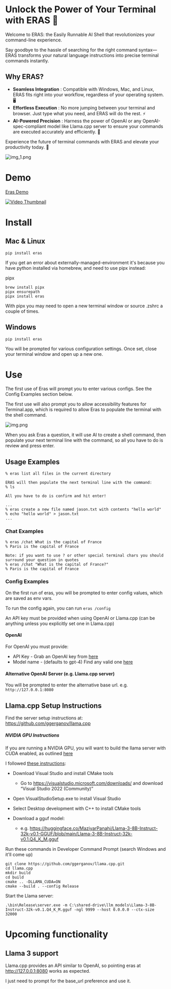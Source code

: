 # Unlock the Power of Your Terminal with ERAS 🚀
Welcome to ERAS: the Easily Runnable AI Shell that revolutionizes your command-line experience. 

Say goodbye to the hassle of searching for the right command syntax—ERAS transforms your natural language instructions into precise terminal commands instantly.

## Why ERAS?
- **Seamless Integration** : Compatible with Windows, Mac, and Linux, ERAS fits right into your workflow, regardless of your operating system. 🖥️
- **Effortless Execution** : No more jumping between your terminal and browser. Just type what you need, and ERAS will do the rest. ⚡
- **AI-Powered Precision** : Harness the power of OpenAI or any OpenAI-spec-compliant model like Llama.cpp server to ensure your commands are executed accurately and efficiently. 🤖

Experience the future of terminal commands with ERAS and elevate your productivity today. 🌟


![img_1.png](https://i.imgur.com/isKc6Oz.png)

# Demo
[Eras Demo](https://youtu.be/T7KRDwi5HDo)

[![Video Thumbnail](https://img.youtube.com/vi/T7KRDwi5HDo/0.jpg)](https://youtu.be/T7KRDwi5HDo)

# Install

## Mac & Linux
```
pip install eras
```

If you get an error about externally-managed-environment it's because you have python installed via homebrew, and need to use pipx instead:

pipx
``` 
brew install pipx
pipx ensurepath
pipx install eras
```
With pipx you may need to open a new terminal window or source .zshrc a couple of times.

## Windows
```
pip install eras
```

You will be prompted for various configuration settings.  Once set, close your terminal window and open up a new one.
# Use
The first use of Eras will prompt you to enter various configs. See the Config Examples section below.

The first use will also prompt you to allow accessibility features for Terminal.app, which is required to allow Eras to populate
the terminal with the shell command.

![img.png](https://i.imgur.com/y3OLDuG.png)


When you ask Eras a question, it will use AI to create a shell command, then populate your next terminal line with the command, so all you have to do is review and press enter.

## Usage Examples

```
% eras list all files in the current directory

ERAS will then populate the next terminal line with the command:
% ls

All you have to do is confirm and hit enter!

...
% eras create a new file named jason.txt with contents "hello world"
% echo "hello world" > jason.txt
...

```
### Chat Examples
```
% eras /chat What is the capital of France 
% Paris is the capital of France

Note: if you want to use ? or other special terminal chars you should surround your question in quotes
% eras /chat "What is the capital of France?"
% Paris is the capital of France
```

### Config Examples
On the first run of eras, you will be prompted to enter config values, which are saved as env vars.

To run the config again, you can run `eras /config`

An API key must be provided when using OpenAI or Llama.cpp (can be anything unless you explicitly set one in Llama.cpp)

#### OpenAI
For OpenAI you must provide:
- API Key - Grab an OpenAI key from [here](https://platform.openai.com/api-keys)
- Model name - (defaults to gpt-4) Find any valid one [here](https://platform.openai.com/docs/models)

#### Alternative OpenAI Server (e.g. Llama.cpp server)
You will be prompted to enter the alternative base url. e.g. `http://127.0.0.1:8080`

## Llama.cpp Setup Instructions
Find the server setup instructions at: https://github.com/ggerganov/llama.cpp

##### NVIDIA GPU Instructions
If you are running a NVIDIA GPU, you will want to build the llama server with CUDA enabled, as outlined [here](https://github.com/ggerganov/llama.cpp?tab=readme-ov-file#cuda)

I followed [these instructions](https://medium.com/@michaelhumor/how-to-build-llama-cpp-on-windows-with-nvidia-gpu-226a28069a76):

- Download Visual Studio and install CMake tools
  - Go to https://visualstudio.microsoft.com/downloads/ and download “Visual Studio 2022 (Community)”
- Open VisualStudioSetup.exe to install Visual Studio
- Select Desktop development with C++ to install CMake tools

- Download a gguf model:
  - e.g. https://huggingface.co/MaziyarPanahi/Llama-3-8B-Instruct-32k-v0.1-GGUF/blob/main/Llama-3-8B-Instruct-32k-v0.1.Q4_K_M.gguf

Run these commands in Developer Command Prompt (search Windows and it'll come up)

```
git clone https://github.com/ggerganov/llama.cpp.git
cd llama.cpp
mkdir build
cd build
cmake .. -DLLAMA_CUDA=ON
cmake --build . --config Release
```

Start the Llama server:
``` 
.\bin\Release\server.exe -m C:\shared-drive\llm_models\Llama-3-8B-Instruct-32k-v0.1.Q4_K_M.gguf -ngl 9999 --host 0.0.0.0 --ctx-size 32000
```
# Upcoming functionality

## Llama 3 support
Llama.cpp provides an API similar to OpenAI, so pointing eras at http://127.0.0.1:8080 works as expected.  

I just need to prompt for the base_url preference and use it.


